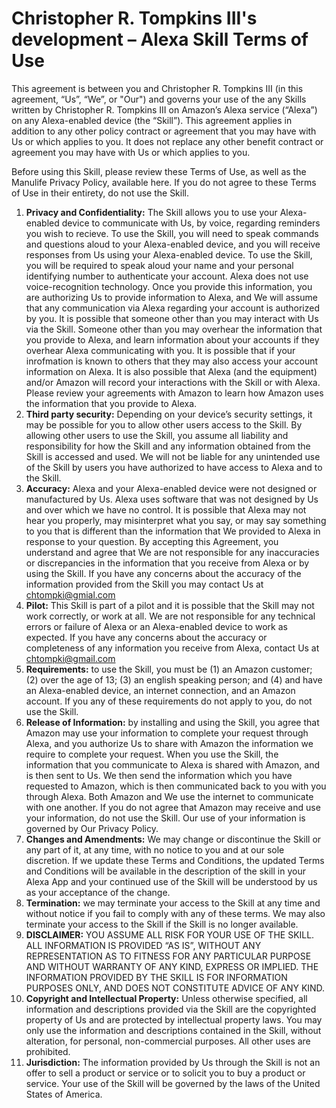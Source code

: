 Christopher R. Tompkins III's development – Alexa Skill Terms of Use
=====================================================================

This agreement is between you and Christopher R. Tompkins III (in this agreement, “Us”, “We”, or "Our") and governs your use of the any Skills written by Christopher R. Tompkins III on Amazon’s Alexa service (“Alexa”) on any Alexa-enabled device (the “Skill”). This agreement applies in addition to any other policy contract or agreement that you may have with Us or which applies to you. It does not replace any other benefit contract or agreement you may have with Us or which applies to you.

Before using this Skill, please review these Terms of Use, as well as the Manulife Privacy Policy, available here. If you do not agree to these Terms of Use in their entirety, do not use the Skill.

1. __Privacy and Confidentiality:__ The Skill allows you to use your Alexa-enabled device to communicate with Us, by voice, regarding reminders you wish to recieve. To use the Skill, you will need to speak commands and questions aloud to your Alexa-enabled device, and you will receive responses from Us using your Alexa-enabled device. To use the Skill, you will be required to speak aloud your name and your personal identifying number to authenticate your account. Alexa does not use voice-recognition technology. Once you provide this information, you are authorizing Us to provide information to Alexa, and We will assume that any communication via Alexa regarding your account is authorized by you. It is possible that someone other than you may interact with Us via the Skill. Someone other than you may overhear the information that you provide to Alexa, and learn information about your accounts if they overhear Alexa communicating with you. It is possible that if your inrofmation is known to others that they may also access your account information on Alexa. It is also possible that Alexa (and the equipment) and/or Amazon will record your interactions with the Skill or with Alexa. Please review your agreements with Amazon to learn how Amazon uses the information that you provide to Alexa.
2. __Third party security:__ Depending on your device’s security settings, it may be possible for you to allow other users access to the Skill. By allowing other users to use the Skill, you assume all liability and responsibility for how the Skill and any information obtained from the Skill is accessed and used. We will not be liable for any unintended use of the Skill by users you have authorized to have access to Alexa and to the Skill.
3. __Accuracy:__ Alexa and your Alexa-enabled device were not designed or manufactured by Us. Alexa uses software that was not designed by Us and over which we have no control. It is possible that Alexa may not hear you properly, may misinterpret what you say, or may say something to you that is different than the information that We provided to Alexa in response to your question. By accepting this Agreement, you understand and agree that We are not responsible for any inaccuracies or discrepancies in the information that you receive from Alexa or by using the Skill. If you have any concerns about the accuracy of the information provided from the Skill you may contact Us at chtompki@gmial.com
4. __Pilot:__ This Skill is part of a pilot and it is possible that the Skill may not work correctly, or work at all. We are not responsible for any technical errors or failure of Alexa or an Alexa-enabled device to work as expected. If you have any concerns about the accuracy or completeness of any information you receive from Alexa, contact Us at chtompki@gmail.com
5. __Requirements:__ to use the Skill, you must be (1) an Amazon customer; (2) over the age of 13; (3) an english speaking person; and (4) and have an Alexa-enabled device, an internet connection, and an Amazon account. If you any of these requirements do not apply to you, do not use the Skill.
6. __Release of Information:__ by installing and using the Skill, you agree that Amazon may use your information to complete your request through Alexa, and you authorize Us to share with Amazon the information we require to complete your request. When you use the Skill, the information that you communicate to Alexa is shared with Amazon, and is then sent to Us. We then send the information which you have requested to Amazon, which is then communicated back to you with you through Alexa. Both Amazon and We use the internet to communicate with one another. If you do not agree that Amazon may receive and use your information, do not use the Skill. Our use of your information is governed by Our Privacy Policy.
7. __Changes and Amendments:__ We may change or discontinue the Skill or any part of it, at any time, with no notice to you and at our sole discretion. If we update these Terms and Conditions, the updated Terms and Conditions will be available in the description of the skill in your Alexa App and your continued use of the Skill will be understood by us as your acceptance of the change.
8. __Termination:__ we may terminate your access to the Skill at any time and without notice if you fail to comply with any of these terms. We may also terminate your access to the Skill if the Skill is no longer available.
9. __DISCLAIMER:__ YOU ASSUME ALL RISK FOR YOUR USE OF THE SKILL. ALL INFORMATION IS PROVIDED “AS IS”, WITHOUT ANY REPRESENTATION AS TO FITNESS FOR ANY PARTICULAR PURPOSE AND WITHOUT WARRANTY OF ANY KIND, EXPRESS OR IMPLIED. THE INFORMATION PROVIDED BY THE SKILL IS FOR INFORMATION PURPOSES ONLY, AND DOES NOT CONSTITUTE ADVICE OF ANY KIND.
10. __Copyright and Intellectual Property:__ Unless otherwise specified, all information and descriptions provided via the Skill are the copyrighted property of Us and are protected by intellectual property laws. You may only use the information and descriptions contained in the Skill, without alteration, for personal, non-commercial purposes. All other uses are prohibited. 
11. __Jurisdiction:__ The information provided by Us through the Skill is not an offer to sell a product or service or to solicit you to buy a product or service. Your use of the Skill will be governed by the laws of the United States of America.

